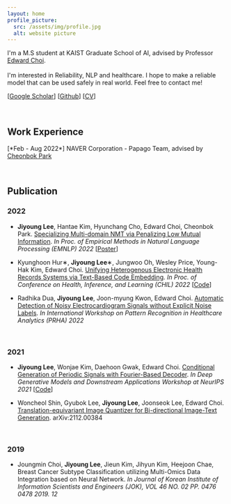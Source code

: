 ```yaml
---
layout: home
profile_picture:
  src: /assets/img/profile.jpg
  alt: website picture
---
```


<p>
  I'm a M.S student at KAIST Graduate School of AI, advised by Professor <a href="https://mp2893.com/">Edward Choi</a>.
  <br />
  <br />
  I'm interested in Reliability, NLP and healthcare. I hope to make a reliable model that can be used safely in real world. Feel free to contact me!
</p>
[<a href="https://scholar.google.com/citations?user=1TtwcikAAAAJ&hl=ko">Google Scholar</a>] [<a href="https://github.com/jiyounglee-0523">Github</a>] [<a href="https://jiyounglee-0523.github.io/assets/CV.pdf">CV</a>]

&nbsp; 

<p>
<h2> <strong>Work Experience</strong></h2>
</p>
[*Feb - Aug 2022*] NAVER Corporation - Papago Team, advised by <a href="https://cbokpark.github.io/">Cheonbok Park</a> 

&nbsp;

<p>
<h2> <strong>Publication</strong></h2>
</p>

### 2022

- **Jiyoung Lee**, Hantae Kim, Hyunchang Cho, Edward Choi, Cheonbok Park. [Specializing Multi-domain NMT via Penalizing Low Mutual Information](https://arxiv.org/abs/2210.12910). *In Proc. of Empirical Methods in Natural Language Processing (EMNLP) 2022*  [<a href="https://jiyounglee-0523.github.io/assets/posters/EMNLP2022.pdf">Poster</a>]

- Kyunghoon Hur∗, **Jiyoung Lee**∗, Jungwoo Oh, Wesley Price, Young-Hak Kim, Edward Choi. <a href="https://arxiv.org/abs/2108.03625">Unifying Heterogenous Electronic Health Records Systems via Text-Based Code Embedding</a>. *In Proc. of Conference on Health, Inference, and Learning (CHIL) 2022*  [<a href="https://github.com/hoon9405/DescEmb">Code</a>]

- Radhika Dua, **Jiyoung Lee**, Joon-myung Kwon, Edward Choi. [Automatic Detection of Noisy Electrocardiogram Signals without Explicit Noise Labels](https://arxiv.org/abs/2208.08853). *In International Workshop on Pattern Recognition in Healthcare Analytics (PRHA) 2022*

  &nbsp;

### 2021

- **Jiyoung Lee**, Wonjae Kim, Daehoon Gwak, Edward Choi. <a href="https://arxiv.org/abs/2110.12365">Conditional  Generation  of  Periodic  Signals  with Fourier-Based Decoder</a>. *In Deep Generative Models and Downstream Applications Workshop at NeurIPS 2021*  [<a href="https://github.com/jiyounglee-0523/FourierDecoder">Code</a>]

- Woncheol Shin, Gyubok Lee, **Jiyoung Lee**, Joonseok Lee, Edward Choi. <a href="https://arxiv.org/abs/2112.00384">Translation-equivariant Image Quantizer for Bi-directional Image-Text Generation</a>. arXiv:2112.00384

  &nbsp;

### 2019

- Joungmin Choi, **Jiyoung Lee**, Jieun Kim, Jihyun Kim, Heejoon Chae, Breast Cancer Subtype Classification utilizing Multi-Omics Data Integration based on Neural Network. *In Journal of Korean Institute of Information Scientists and Engineers (JOK), VOL 46 NO. 02 PP. 0476  0478 2019. 12*
